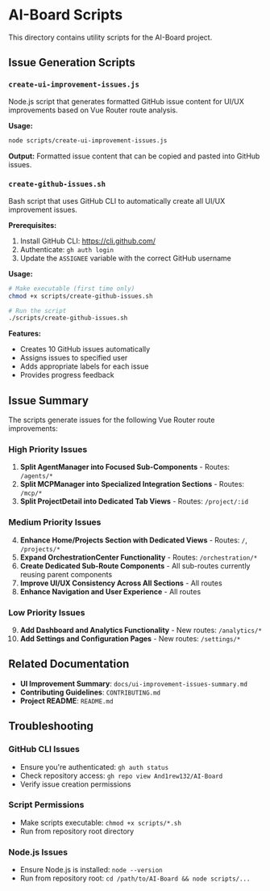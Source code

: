# AI-Board Scripts

This directory contains utility scripts for the AI-Board project.

## Issue Generation Scripts

### `create-ui-improvement-issues.js`

Node.js script that generates formatted GitHub issue content for UI/UX improvements based on Vue Router route analysis.

**Usage:**
```bash
node scripts/create-ui-improvement-issues.js
```

**Output:** Formatted issue content that can be copied and pasted into GitHub issues.

### `create-github-issues.sh`

Bash script that uses GitHub CLI to automatically create all UI/UX improvement issues.

**Prerequisites:**
1. Install GitHub CLI: https://cli.github.com/
2. Authenticate: `gh auth login`
3. Update the `ASSIGNEE` variable with the correct GitHub username

**Usage:**
```bash
# Make executable (first time only)
chmod +x scripts/create-github-issues.sh

# Run the script
./scripts/create-github-issues.sh
```

**Features:**
- Creates 10 GitHub issues automatically
- Assigns issues to specified user
- Adds appropriate labels for each issue
- Provides progress feedback

## Issue Summary

The scripts generate issues for the following Vue Router route improvements:

### High Priority Issues
1. **Split AgentManager into Focused Sub-Components** - Routes: `/agents/*`
2. **Split MCPManager into Specialized Integration Sections** - Routes: `/mcp/*`
3. **Split ProjectDetail into Dedicated Tab Views** - Routes: `/project/:id`

### Medium Priority Issues
4. **Enhance Home/Projects Section with Dedicated Views** - Routes: `/`, `/projects/*`
5. **Expand OrchestrationCenter Functionality** - Routes: `/orchestration/*`
6. **Create Dedicated Sub-Route Components** - All sub-routes currently reusing parent components
7. **Improve UI/UX Consistency Across All Sections** - All routes
8. **Enhance Navigation and User Experience** - All routes

### Low Priority Issues
9. **Add Dashboard and Analytics Functionality** - New routes: `/analytics/*`
10. **Add Settings and Configuration Pages** - New routes: `/settings/*`

## Related Documentation

- **UI Improvement Summary**: `docs/ui-improvement-issues-summary.md`
- **Contributing Guidelines**: `CONTRIBUTING.md`
- **Project README**: `README.md`

## Troubleshooting

### GitHub CLI Issues
- Ensure you're authenticated: `gh auth status`
- Check repository access: `gh repo view And1rew132/AI-Board`
- Verify issue creation permissions

### Script Permissions
- Make scripts executable: `chmod +x scripts/*.sh`
- Run from repository root directory

### Node.js Issues
- Ensure Node.js is installed: `node --version`
- Run from repository root: `cd /path/to/AI-Board && node scripts/...`
